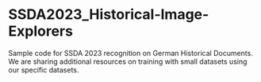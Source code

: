 # SSDA2023_Historical-Image-Explorers

Sample code for SSDA 2023 recognition on German Historical Documents. We are sharing additional resources on training with small datasets using our specific datasets.
